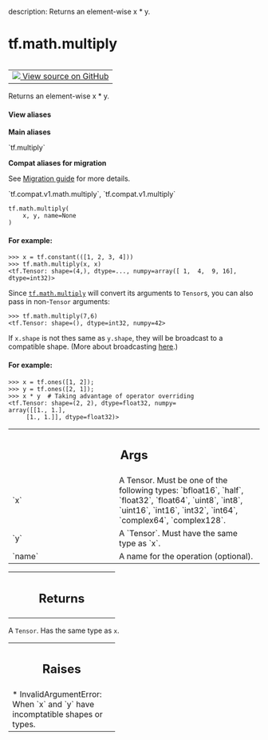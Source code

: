 description: Returns an element-wise x * y.

<div itemscope itemtype="http://developers.google.com/ReferenceObject">
<meta itemprop="name" content="tf.math.multiply" />
<meta itemprop="path" content="Stable" />
</div>

# tf.math.multiply

<!-- Insert buttons and diff -->

<table class="tfo-notebook-buttons tfo-api nocontent" align="left">
<td>
  <a target="_blank" href="https://github.com/tensorflow/tensorflow/blob/r2.2/tensorflow/python/ops/math_ops.py#L335-L381">
    <img src="https://www.tensorflow.org/images/GitHub-Mark-32px.png" />
    View source on GitHub
  </a>
</td>
</table>



Returns an element-wise x * y.

<section class="expandable">
  <h4 class="showalways">View aliases</h4>
  <p>
<b>Main aliases</b>
<p>`tf.multiply`</p>

<b>Compat aliases for migration</b>
<p>See
<a href="https://www.tensorflow.org/guide/migrate">Migration guide</a> for
more details.</p>
<p>`tf.compat.v1.math.multiply`, `tf.compat.v1.multiply`</p>
</p>
</section>

<pre class="devsite-click-to-copy prettyprint lang-py tfo-signature-link">
<code>tf.math.multiply(
    x, y, name=None
)
</code></pre>



<!-- Placeholder for "Used in" -->


#### For example:



```
>>> x = tf.constant(([1, 2, 3, 4]))
>>> tf.math.multiply(x, x)
<tf.Tensor: shape=(4,), dtype=..., numpy=array([ 1,  4,  9, 16], dtype=int32)>
```

Since <a href="../../tf/math/multiply.md"><code>tf.math.multiply</code></a> will convert its arguments to `Tensor`s, you can also
pass in non-`Tensor` arguments:

```
>>> tf.math.multiply(7,6)
<tf.Tensor: shape=(), dtype=int32, numpy=42>
```

If `x.shape` is not thes same as `y.shape`, they will be broadcast to a
compatible shape. (More about broadcasting
[here](https://docs.scipy.org/doc/numpy/user/basics.broadcasting.html).)

#### For example:



```
>>> x = tf.ones([1, 2]);
>>> y = tf.ones([2, 1]);
>>> x * y  # Taking advantage of operator overriding
<tf.Tensor: shape=(2, 2), dtype=float32, numpy=
array([[1., 1.],
     [1., 1.]], dtype=float32)>
```

<!-- Tabular view -->
 <table class="responsive fixed orange">
<colgroup><col width="214px"><col></colgroup>
<tr><th colspan="2"><h2 class="add-link">Args</h2></th></tr>

<tr>
<td>
`x`
</td>
<td>
A Tensor. Must be one of the following types: `bfloat16`,
`half`, `float32`, `float64`, `uint8`, `int8`, `uint16`,
`int16`, `int32`, `int64`, `complex64`, `complex128`.
</td>
</tr><tr>
<td>
`y`
</td>
<td>
A `Tensor`. Must have the same type as `x`.
</td>
</tr><tr>
<td>
`name`
</td>
<td>
A name for the operation (optional).
</td>
</tr>
</table>



<!-- Tabular view -->
 <table class="responsive fixed orange">
<colgroup><col width="214px"><col></colgroup>
<tr><th colspan="2"><h2 class="add-link">Returns</h2></th></tr>


</table>


A `Tensor`.  Has the same type as `x`.

<!-- Tabular view -->
 <table class="responsive fixed orange">
<colgroup><col width="214px"><col></colgroup>
<tr><th colspan="2"><h2 class="add-link">Raises</h2></th></tr>
<tr class="alt">
<td colspan="2">
* InvalidArgumentError: When `x` and `y` have incomptatible shapes or types.
</td>
</tr>

</table>

